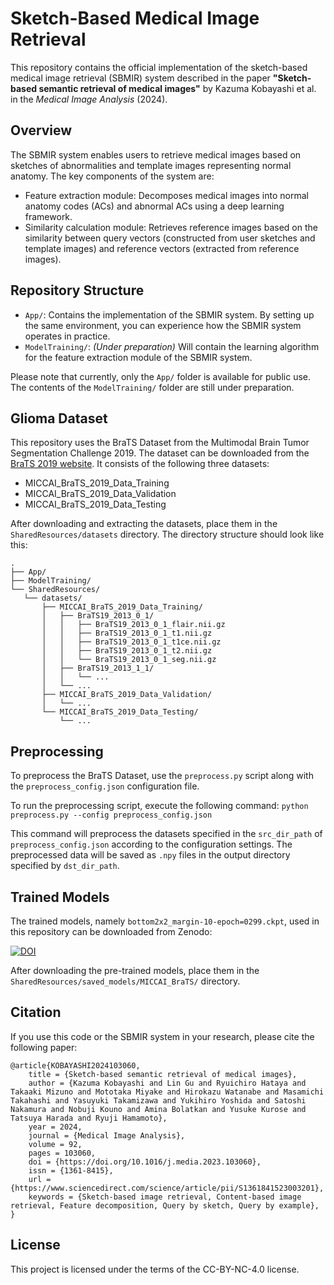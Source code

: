 # Sketch-Based Medical Image Retrieval

This repository contains the official implementation of the sketch-based medical image retrieval (SBMIR) system described in the paper **"Sketch-based semantic retrieval of medical images"** by Kazuma Kobayashi et al. in the _Medical Image Analysis_ (2024).

## Overview

The SBMIR system enables users to retrieve medical images based on sketches of abnormalities and template images representing normal anatomy. The key components of the system are:

- Feature extraction module: Decomposes medical images into normal anatomy codes (ACs) and abnormal ACs using a deep learning framework.
- Similarity calculation module: Retrieves reference images based on the similarity between query vectors (constructed from user sketches and template images) and reference vectors (extracted from reference images).

## Repository Structure

- `App/`: Contains the implementation of the SBMIR system. By setting up the same environment, you can experience how the SBMIR system operates in practice.
- `ModelTraining/`: _(Under preparation)_ Will contain the learning algorithm for the feature extraction module of the SBMIR system.

Please note that currently, only the `App/` folder is available for public use. The contents of the `ModelTraining/` folder are still under preparation.

## Glioma Dataset

This repository uses the BraTS Dataset from the Multimodal Brain Tumor Segmentation Challenge 2019. The dataset can be downloaded from the [BraTS 2019 website](https://www.med.upenn.edu/cbica/brats2019/data.html). It consists of the following three datasets:

- MICCAI_BraTS_2019_Data_Training
- MICCAI_BraTS_2019_Data_Validation
- MICCAI_BraTS_2019_Data_Testing

After downloading and extracting the datasets, place them in the `SharedResources/datasets` directory. The directory structure should look like this:

```
.
├── App/
├── ModelTraining/
└── SharedResources/
   └── datasets/
       ├── MICCAI_BraTS_2019_Data_Training/
       │   ├── BraTS19_2013_0_1/
       │   │   ├── BraTS19_2013_0_1_flair.nii.gz
       │   │   ├── BraTS19_2013_0_1_t1.nii.gz
       │   │   ├── BraTS19_2013_0_1_t1ce.nii.gz
       │   │   ├── BraTS19_2013_0_1_t2.nii.gz
       │   │   └── BraTS19_2013_0_1_seg.nii.gz
       │   ├── BraTS19_2013_1_1/
       │   │   └── ...
       │   └── ...
       ├── MICCAI_BraTS_2019_Data_Validation/
       │   └── ...
       └── MICCAI_BraTS_2019_Data_Testing/
           └── ...
```

## Preprocessing

To preprocess the BraTS Dataset, use the `preprocess.py` script along with the `preprocess_config.json` configuration file.

To run the preprocessing script, execute the following command: `python preprocess.py --config preprocess_config.json`

This command will preprocess the datasets specified in the `src_dir_path` of `preprocess_config.json` according to the configuration settings. The preprocessed data will be saved as `.npy` files in the output directory specified by `dst_dir_path`.

## Trained Models

The trained models, namely `bottom2x2_margin-10-epoch=0299.ckpt`, used in this repository can be downloaded from Zenodo:

[![DOI](https://zenodo.org/badge/DOI/10.5281/zenodo.10925122.svg)](https://doi.org/10.5281/zenodo.10925122)

After downloading the pre-trained models, place them in the `SharedResources/saved_models/MICCAI_BraTS/` directory.

## Citation

If you use this code or the SBMIR system in your research, please cite the following paper:

```
@article{KOBAYASHI2024103060,
    title = {Sketch-based semantic retrieval of medical images},
    author = {Kazuma Kobayashi and Lin Gu and Ryuichiro Hataya and Takaaki Mizuno and Mototaka Miyake and Hirokazu Watanabe and Masamichi Takahashi and Yasuyuki Takamizawa and Yukihiro Yoshida and Satoshi Nakamura and Nobuji Kouno and Amina Bolatkan and Yusuke Kurose and Tatsuya Harada and Ryuji Hamamoto},
    year = 2024,
    journal = {Medical Image Analysis},
    volume = 92,
    pages = 103060,
    doi = {https://doi.org/10.1016/j.media.2023.103060},
    issn = {1361-8415},
    url = {https://www.sciencedirect.com/science/article/pii/S1361841523003201},
    keywords = {Sketch-based image retrieval, Content-based image retrieval, Feature decomposition, Query by sketch, Query by example},
}
```

## License

This project is licensed under the terms of the CC-BY-NC-4.0 license.
